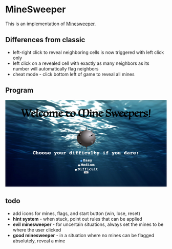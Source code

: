 MineSweeper
===========
This is an implementation of [Minesweeper](http://en.wikipedia.org/wiki/Microsoft_Minesweeper).

Differences from classic
------------------------
 * left-right click to reveal neighboring cells is now triggered with left click only
 * left click on a revealed cell with exactly as many neighbors as its number will automatically flag neighbors
 * cheat mode - click bottom left of game to reveal all mines
 
## Program
![Alt text](frontpage.png?raw=true "Optional Title")

todo
----
 * add icons for mines, flags, and start button (win, lose, reset)
 * **hint system** - when stuck, point out rules that can be applied
 * **evil minesweeper** - for uncertain situations, always set the mines to be where the user clicked
 * **good minesweeper** - in a situation where no mines can be flagged absolutely, reveal a mine
